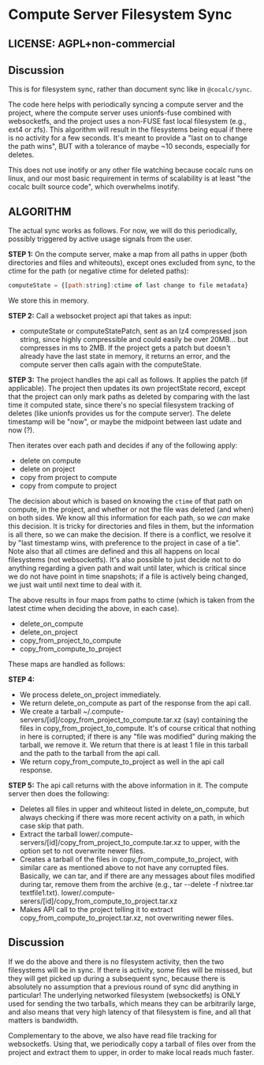 # Compute Server Filesystem Sync

## LICENSE: AGPL\+non\-commercial

## Discussion

This is for filesystem sync, rather than document sync like in `@cocalc/sync`. 

The code here helps with periodically syncing a compute server and the project, where the compute server uses unionfs\-fuse combined with websocketfs, and the project uses a non\-FUSE fast local filesystem \(e.g., ext4 or zfs\).  This algorithm will result in the filesystems
being equal if there is no activity for a few seconds.   It's meant to provide a "last on to change the path wins", BUT with a tolerance of maybe ~10 seconds, especially for deletes.

This does not use inotify or any other file watching because cocalc runs on linux, and our most basic requirement in terms of scalability is at least "the cocalc built source code", which overwhelms inotify.

## ALGORITHM

The actual sync works as follows.  For now, we will do this periodically, possibly triggered
by active usage signals from the user.

**STEP 1:** On the compute server, make a map from all paths in upper \(both directories and files and whiteouts\),
except ones excluded from sync, to the ctime for the path \(or negative ctime for deleted paths\):

```javascript {kernel="javascript"}
computeState = {[path:string]:ctime of last change to file metadata}
```

We store this in memory.

**STEP 2:** Call a websocket project api that takes as input:

- computeState or computeStatePatch, sent as an lz4 compressed json string, since highly compressible and
  could easily be over 20MB... but compresses in ms to 2MB.
  If the project gets a patch but doesn't already have the last state in memory, it returns an error,
  and the compute server then calls again with the computeState.

**STEP 3:** The project handles the api call as follows. It applies the patch \(if applicable\).
The project then updates its own projectState record, except that the project can only mark paths as deleted by comparing with the last time it computed state, since there's no special filesystem tracking of deletes \(like unionfs provides us for the compute server\).
The delete timestamp will be "now", or maybe the midpoint between last udate and now \(?\).  

Then iterates over each path and decides
if any of the following apply:

- delete on compute
- delete on project
- copy from project to compute
- copy from compute to project

The decision about which is based on knowing the `ctime` of that path on compute, in the project,
and whether or not the file was deleted \(and when\) on both sides.  We know all this information
for each path, so we _can_ make this decision.  It is tricky for directories and files in them,
but the information is all there, so we can make the decision.  If there is a conflict, we resolve it
by "last timestamp wins, with preference to the project in case of a tie".   Note also that all
ctimes are defined and this all happens on local filesystems \(not websocketfs\).   It's also possible
to just decide not to do anything regarding a given path and wait until later, which is critical
since we do not have point in time snapshots; if a file is actively being changed, we just wait until
next time to deal with it.

The above results in four maps from paths to ctime \(which is taken from the latest ctime when
deciding the above, in each case\).

- delete\_on\_compute
- delete\_on\_project
- copy\_from\_project\_to\_compute
- copy\_from\_compute\_to\_project

These maps are handled as follows:

**STEP 4:** 

- We process delete\_on\_project immediately.
- We return delete\_on\_compute as part of the response from the api call.
- We create a tarball ~/.compute\-servers/\[id\]/copy\_from\_project\_to\_compute.tar.xz \(say\)
  containing the files in copy\_from\_project\_to\_compute.  It's of course critical that
  nothing in here is corrupted; if there is any "file was modified" during making the
  tarball, we remove it.  We return that there is at least 1 file in this tarball
  and the path to the tarball from the api call.
- We return copy\_from\_compute\_to\_project as well in the
  api call response.

**STEP 5:**  The api call returns with the above information in it.  The compute server then does the following:

- Deletes all files in upper and whiteout listed in delete\_on\_compute, but always checking
  if there was more recent activity on a path, in which case skip that path.
- Extract the tarball lower/.compute\-servers/\[id\]/copy\_from\_project\_to\_compute.tar.xz
  to upper, with the option set to not overwrite newer files.
- Creates a tarball of the files in copy\_from\_compute\_to\_project, with similar care as mentioned
  above to not have any corrupted files.  Basically, we can tar, and if there are any messages
  about files modified during tar, remove them from the archive \(e.g.,  tar \-\-delete \-f nixtree.tar  textfile1.txt\).
  lower/.compute\-serers/\[id\]/copy\_from\_compute\_to\_project.tar.xz
- Makes API call to the project telling it to extract copy\_from\_compute\_to\_project.tar.xz, not
  overwriting newer files.

## Discussion

If we do the above and there is no filesystem activity, then the two filesystems will be in sync.
If there is activity, some files will be missed, but they will get picked up during a subsequent sync,
because there is absolutely no assumption that a previous round of sync did anything in particular!
The underlying networked filesystem (websocketfs) is ONLY used for sending the two tarballs, which
means they can be arbitrarily large, and also means that very high latency of that filesystem is
fine, and all that matters is bandwidth.

Complementary to the above, we also have read file tracking for websocketfs.  Using that, we periodically
copy a tarball of files over from the project and extract them to upper, in order to make local reads
much faster.
